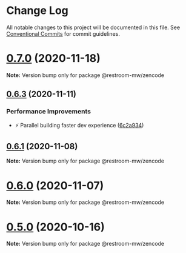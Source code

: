 # Change Log

All notable changes to this project will be documented in this file.
See [Conventional Commits](https://conventionalcommits.org) for commit guidelines.

# [0.7.0](https://github.com/dyne/restroom-mw/compare/v0.6.3...v0.7.0) (2020-11-18)

**Note:** Version bump only for package @restroom-mw/zencode





## [0.6.3](https://github.com/dyne/restroom-mw/compare/v0.6.2...v0.6.3) (2020-11-11)


### Performance Improvements

* ⚡️  Parallel building faster dev experience ([6c2a934](https://github.com/dyne/restroom-mw/commit/6c2a934aba83fc88c888078f183105d0531243fe))





## [0.6.1](https://github.com/dyne/restroom-mw/compare/v0.6.0...v0.6.1) (2020-11-08)

**Note:** Version bump only for package @restroom-mw/zencode





# [0.6.0](https://github.com/dyne/restroom-mw/compare/v0.5.0...v0.6.0) (2020-11-07)

**Note:** Version bump only for package @restroom-mw/zencode





# [0.5.0](https://github.com/dyne/restroom-mw/compare/v0.4.5...v0.5.0) (2020-10-16)

**Note:** Version bump only for package @restroom-mw/zencode
